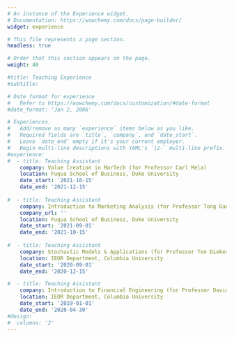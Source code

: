 ```yaml
---
# An instance of the Experience widget.
# Documentation: https://wowchemy.com/docs/page-builder/
widget: experience

# This file represents a page section.
headless: true

# Order that this section appears on the page.
weight: 40

#title: Teaching Experience
#subtitle:

# Date format for experience
#   Refer to https://wowchemy.com/docs/customization/#date-format
#date_format: 'Jan 2, 2006'

# Experiences.
#   Add/remove as many `experience` items below as you like.
#   Required fields are `title`, `company`, and `date_start`.
#   Leave `date_end` empty if it's your current employer.
#   Begin multi-line descriptions with YAML's `|2-` multi-line prefix.
#experience:
#  - title: Teaching Assistant
    company: Value Creation in MarTech (for Professor Carl Mela)
    location: Fuqua School of Business, Duke University
    date_start: '2021-10-15'
    date_end: '2021-12-15'
        
#  - title: Teaching Assistant
    company: Introduction to Marketing Analysis (for Professor Tong Guo)
    company_url: ''
    location: Fuqua School of Business, Duke University
    date_start: '2021-09-01'
    date_end: '2021-10-15'
    
#  - title: Teaching Assistant
    company: Stochastic Models & Applications (for Professor Ton Dieker)
    location: IEOR Department, Columbia University
    date_start: '2020-09-01'
    date_end: '2020-12-15'    

#  - title: Teaching Assistant
    company: Introduction to Financial Engineering (for Professor David Yao)
    location: IEOR Department, Columbia University
    date_start: '2019-01-01'
    date_end: '2020-04-30'
#design:
#  columns: '2'
---
```

